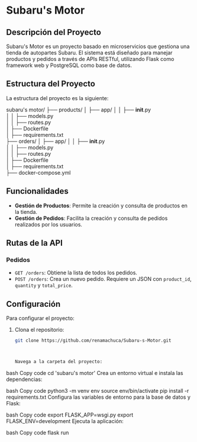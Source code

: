 # Subaru's Motor

## Descripción del Proyecto

Subaru's Motor es un proyecto basado en microservicios que gestiona una tienda de autopartes Subaru. El sistema está diseñado para manejar productos y pedidos a través de APIs RESTful, utilizando Flask como framework web y PostgreSQL como base de datos.

## Estructura del Proyecto

La estructura del proyecto es la siguiente:

subaru's motor/
├── products/
│   ├── app/
│   │   ├── __init__.py       
│   │   ├── models.py         
│   │   ├── routes.py       
│   ├── Dockerfile           
│   ├── requirements.txt     
├── orders/
│   ├── app/
│   │   ├── __init__.py      
│   │   ├── models.py       
│   │   ├── routes.py       
│   ├── Dockerfile            
│   ├── requirements.txt      
├── docker-compose.yml 

## Funcionalidades

- **Gestión de Productos**: Permite la creación y consulta de productos en la tienda.
- **Gestión de Pedidos**: Facilita la creación y consulta de pedidos realizados por los usuarios.

## Rutas de la API

### Pedidos

- `GET /orders`: Obtiene la lista de todos los pedidos.
- `POST /orders`: Crea un nuevo pedido. Requiere un JSON con `product_id`, `quantity` y `total_price`.

## Configuración

Para configurar el proyecto:

1. Clona el repositorio:
   ```bash
   git clone https://github.com/renamachuca/Subaru-s-Motor.git



   Navega a la carpeta del proyecto:

bash
Copy code
cd 'subaru's motor'
Crea un entorno virtual e instala las dependencias:

bash
Copy code
python3 -m venv env
source env/bin/activate
pip install -r requirements.txt
Configura las variables de entorno para la base de datos y Flask:

bash
Copy code
export FLASK_APP=wsgi.py
export FLASK_ENV=development
Ejecuta la aplicación:

bash
Copy code
flask run
